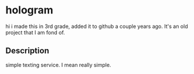 # hologram

hi i made this in 3rd grade, added it to github a couple years ago. It's an old project that I am fond of. 


## Description

simple texting service. I mean really simple.

